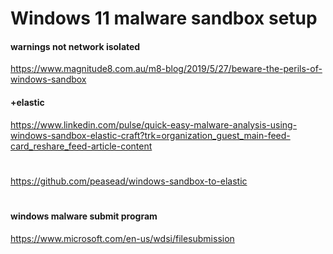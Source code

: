 # Windows 11 malware sandbox setup
#### warnings not network isolated
https://www.magnitude8.com.au/m8-blog/2019/5/27/beware-the-perils-of-windows-sandbox
#### +elastic 
https://www.linkedin.com/pulse/quick-easy-malware-analysis-using-windows-sandbox-elastic-craft?trk=organization_guest_main-feed-card_reshare_feed-article-content
#
https://github.com/peasead/windows-sandbox-to-elastic

#
####  windows malware submit program
https://www.microsoft.com/en-us/wdsi/filesubmission